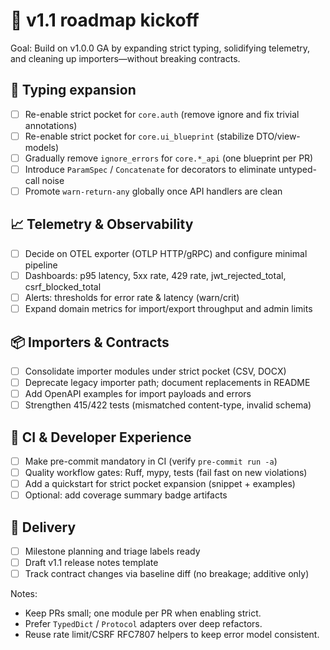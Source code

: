 # 🚧 v1.1 roadmap kickoff

Goal: Build on v1.0.0 GA by expanding strict typing, solidifying telemetry, and cleaning up importers—without breaking contracts.

## 🧩 Typing expansion
- [ ] Re-enable strict pocket for `core.auth` (remove ignore and fix trivial annotations)
- [ ] Re-enable strict pocket for `core.ui_blueprint` (stabilize DTO/view-models)
- [ ] Gradually remove `ignore_errors` for `core.*_api` (one blueprint per PR)
- [ ] Introduce `ParamSpec` / `Concatenate` for decorators to eliminate untyped-call noise
- [ ] Promote `warn-return-any` globally once API handlers are clean

## 📈 Telemetry & Observability
- [ ] Decide on OTEL exporter (OTLP HTTP/gRPC) and configure minimal pipeline
- [ ] Dashboards: p95 latency, 5xx rate, 429 rate, jwt_rejected_total, csrf_blocked_total
- [ ] Alerts: thresholds for error rate & latency (warn/crit)
- [ ] Expand domain metrics for import/export throughput and admin limits

## 📦 Importers & Contracts
- [ ] Consolidate importer modules under strict pocket (CSV, DOCX)
- [ ] Deprecate legacy importer path; document replacements in README
- [ ] Add OpenAPI examples for import payloads and errors
- [ ] Strengthen 415/422 tests (mismatched content-type, invalid schema)

## 🧪 CI & Developer Experience
- [ ] Make pre-commit mandatory in CI (verify `pre-commit run -a`)
- [ ] Quality workflow gates: Ruff, mypy, tests (fail fast on new violations)
- [ ] Add a quickstart for strict pocket expansion (snippet + examples)
- [ ] Optional: add coverage summary badge artifacts

## 🚀 Delivery
- [ ] Milestone planning and triage labels ready
- [ ] Draft v1.1 release notes template
- [ ] Track contract changes via baseline diff (no breakage; additive only)

Notes:
- Keep PRs small; one module per PR when enabling strict.  
- Prefer `TypedDict` / `Protocol` adapters over deep refactors.  
- Reuse rate limit/CSRF RFC7807 helpers to keep error model consistent.
